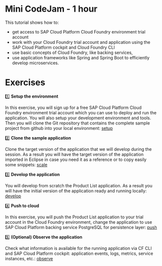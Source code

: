 #  Mini CodeJam - 1 hour

This tutorial shows how to:
* get access to SAP Cloud Platform Cloud Foundry environment trial account
* work with your Cloud Foundry trial account and application using the SAP Cloud Platform cockpit and Cloud Foundry CLI
* use basic concepts of Cloud Foundry, like backing services,
* use application frameworks like Spring and Spring Boot to efficiently develop microservices.

# Exercises

:one: **Setup the environment**

In this exercise, you will sign up for a free SAP Cloud Platform Cloud Foundry environment trial account which you can use to deploy and run the application. You will also setup your development environment and tools. Then you will clone the Git repository that contains the complete sample project from github into your local environment: [setup](../01_setup)

:two: **Clone the sample application**

 Clone the target version of the application that we will develop during the session. As a result you will have the target version of the application imported in Eclipse in case you need it as a reference or to copy easily some snippets: [scale](../02_clone)

:three: **Develop the application**

You will develop from scratch the Product List application. As a result you will have the initial version of the application ready and running locally: [develop](../03_develop)


:four: **Push to cloud**

In this exercise, you will push the Product List application to your trial account in the Cloud Foundry environment, change the application to use SAP Cloud Platform backing service PostgreSQL for persistence layer: [push](../04_push)

:five: **(Optional) Observe the application**

Check what information is available for the running application via CF CLI and SAP Cloud Platform cockpit: application events, logs, metrics, service instances, etc.: [observe](../05_observe)
